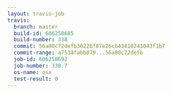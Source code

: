```yaml
---
layout: travis-job
travis:
  branch: master
  build-id: 606258685
  build-number: 338
  commit: 56a80c72defb3622bf87e26cb43810241043f1b7
  commit-range: a7534fabb079...56a80c72defb
  job-id: 606258692
  job-number: 338.7
  os-name: osx
  test-result: 0
---
```

